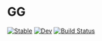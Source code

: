 # GG

[![Stable](https://img.shields.io/badge/docs-stable-blue.svg)](https://thautwarm.github.io/GG.jl/stable)
[![Dev](https://img.shields.io/badge/docs-dev-blue.svg)](https://thautwarm.github.io/GG.jl/dev)
[![Build Status](https://travis-ci.com/thautwarm/GG.jl.svg?branch=master)](https://travis-ci.com/thautwarm/GG.jl)
